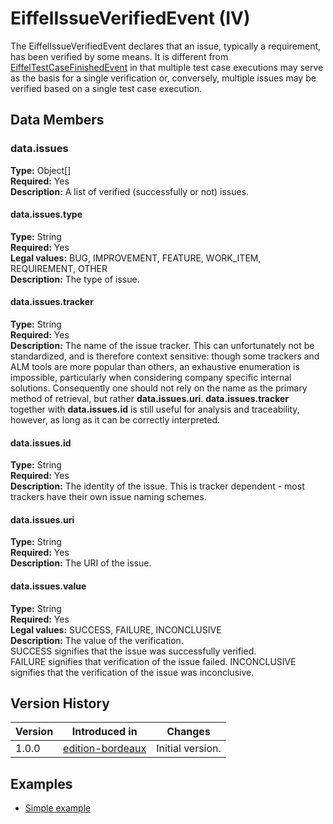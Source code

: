 <!---
   Copyright 2017 Ericsson AB.
   For a full list of individual contributors, please see the commit history.

   Licensed under the Apache License, Version 2.0 (the "License");
   you may not use this file except in compliance with the License.
   You may obtain a copy of the License at

       http://www.apache.org/licenses/LICENSE-2.0

   Unless required by applicable law or agreed to in writing, software
   distributed under the License is distributed on an "AS IS" BASIS,
   WITHOUT WARRANTIES OR CONDITIONS OF ANY KIND, either express or implied.
   See the License for the specific language governing permissions and
   limitations under the License.
--->

# EiffelIssueVerifiedEvent (IV)
The EiffelIssueVerifiedEvent declares that an issue, typically a requirement, has been verified by some means. It is different from [EiffelTestCaseFinishedEvent](./EiffelTestCaseFinishedEvent.md) in that multiple test case executions may serve as the basis for a single verification or, conversely, multiple issues may be verified based on a single test case execution.

## Data Members
### data.issues
__Type:__ Object[]  
__Required:__ Yes  
__Description:__ A list of verified (successfully or not) issues.

#### data.issues.type
__Type:__ String  
__Required:__ Yes  
__Legal values:__ BUG, IMPROVEMENT, FEATURE, WORK_ITEM, REQUIREMENT, OTHER  
__Description:__ The type of issue.
  
#### data.issues.tracker
__Type:__ String  
__Required:__ Yes  
__Description:__ The name of the issue tracker. This can unfortunately not be standardized, and is therefore context sensitive: though some trackers and ALM tools are more popular than others, an exhaustive enumeration is impossible, particularly when considering company specific internal solutions. Consequently one should not rely on the name as the primary method of retrieval, but rather __data.issues.uri__. __data.issues.tracker__ together with __data.issues.id__ is still useful for analysis and traceability, however, as long as it can be correctly interpreted.

#### data.issues.id
__Type:__ String  
__Required:__ Yes  
__Description:__ The identity of the issue. This is tracker dependent - most trackers have their own issue naming schemes.

#### data.issues.uri
__Type:__ String  
__Required:__ Yes  
__Description:__ The URI of the issue.

#### data.issues.value
__Type:__ String  
__Required:__ Yes  
__Legal values:__ SUCCESS, FAILURE, INCONCLUSIVE  
__Description:__ The value of the verification.  
SUCCESS signifies that the issue was successfully verified.  
FAILURE signifies that verification of the issue failed.
INCONCLUSIVE signifies that the verification of the issue was inconclusive.

## Version History
| Version   | Introduced in                                          | Changes                                 |
| --------- | ------------------------------------------------------ | --------------------------------------- |
| 1.0.0     | [edition-bordeaux](../../../tree/edition-bordeaux)     | Initial version.                        |

## Examples
* [Simple example](../examples/events/EiffelIssueVerifiedEvent/simple.json)
